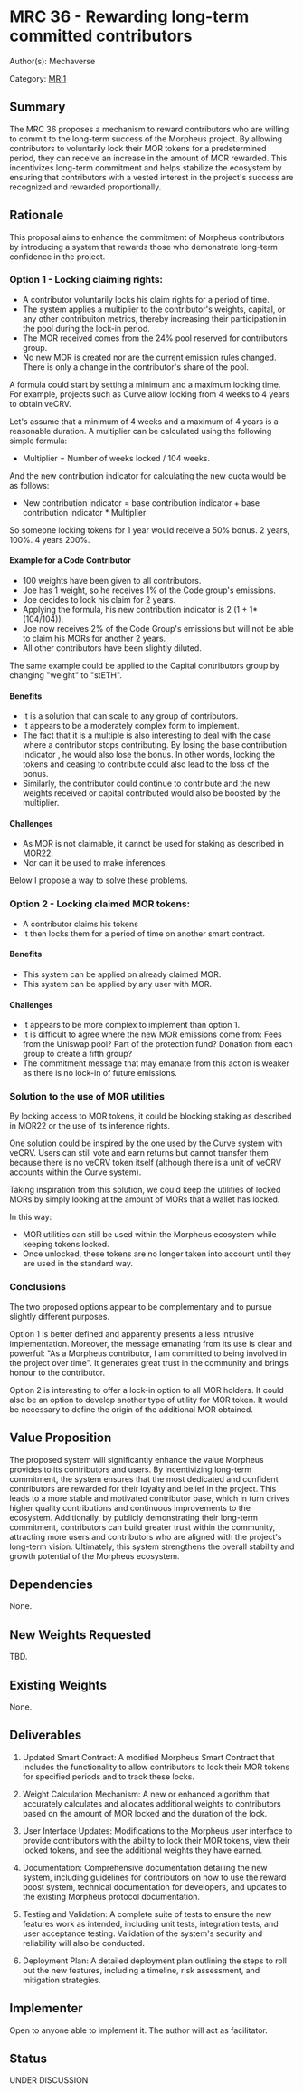 # MRC 36 - Rewarding long-term committed contributors

Author(s): Mechaverse

Category: [MRI1](https://github.com/MorpheusAIs/SmartContracts)

## Summary

The MRC 36 proposes a mechanism to reward contributors who are willing to commit to the long-term success of the Morpheus project. By allowing contributors to voluntarily lock their MOR tokens for a predetermined period, they can receive an increase in the amount of MOR rewarded. This incentivizes long-term commitment and helps stabilize the ecosystem by ensuring that contributors with a vested interest in the project's success are recognized and rewarded proportionally.

## Rationale

This proposal aims to enhance the commitment of Morpheus contributors by introducing a system that rewards those who demonstrate long-term confidence in the project. 

### Option 1 - Locking claiming rights:

 - A contributor voluntarily locks his claim rights for a period of time.
 - The system applies a multiplier to the contributor's weights, capital, or any other contribuiton metrics, thereby increasing their participation in the pool during the lock-in period.
 - The MOR received comes from the 24% pool reserved for contributors group. 
 - No new MOR is created nor are the current emission rules changed. There is only a change in the contributor's share of the pool.

A formula could start by setting a minimum and a maximum locking time. For example, projects such as Curve allow locking from 4 weeks to 4 years to obtain veCRV.

Let's assume that a minimum of 4 weeks and a maximum of 4 years is a reasonable duration. A multiplier can be calculated using the following simple formula:

- Multiplier =  Number of weeks locked / 104 weeks.

And the new contribution indicator for calculating the new quota would be as follows:

- New contribution indicator = base contribution indicator + base contribution indicator * Multiplier

So someone locking tokens for 1 year would receive a 50% bonus. 2 years, 100%.  4 years 200%.

#### Example for a Code Contributor

- 100 weights have been given to all contributors.
- Joe has 1 weight, so he receives 1% of the Code group's emissions.
- Joe decides to lock his claim for 2 years.
- Applying the formula, his new contribution indicator is 2 (1 + 1*(104/104)).
- Joe now receives 2% of the Code Group's emissions but will not be able to claim his MORs for another 2 years.
- All other contributors have been slightly diluted.

The same example could be applied to the Capital contributors group by changing "weight" to "stETH".


#### Benefits

 - It is a solution that can scale to any group of contributors.
 - It appears to be a moderately complex form to implement.
 - The fact that it is a multiple is also interesting to deal with the case where a contributor stops contributing. By losing the base contribution indicator , he would also lose the bonus. In other words, locking the tokens and ceasing to contribute could also lead to the loss of the bonus.
 - Similarly, the contributor could continue to contribute and the new weights received or capital contributed would also be boosted by the multiplier.
   
#### Challenges

 - As MOR is not claimable, it cannot be used for staking as described in MOR22.
 - Nor can it be used to make inferences.

Below I propose a way to solve these problems.


### Option 2 -  Locking claimed MOR tokens:

 - A contributor claims his tokens
 - It then locks them for a period of time on another smart contract. 

#### Benefits

 - This system can be applied on already claimed MOR.
 - This system can be applied by any user with MOR.

#### Challenges

- It appears to be more complex to implement than option 1.
- It is difficult to agree where the new MOR emissions come from: Fees from the Uniswap pool? Part of the protection fund? Donation from each group to create a fifth group?
- The commitment message that may emanate from this action is weaker as there is no lock-in of future emissions.


### Solution to the use of MOR utilities

By locking access to MOR tokens, it could be blocking staking as described in MOR22 or the use of its inference rights.

One solution could be inspired by the one used by the Curve system with veCRV. Users can still vote and earn returns but cannot transfer them because there is no veCRV token itself (although there is a unit of veCRV accounts within the Curve system).

Taking inspiration from this solution, we could keep the utilities of locked MORs by simply looking at the amount of MORs that a wallet has locked.

In this way:

- MOR utilities can still be used within the Morpheus ecosystem while keeping tokens locked.
- Once unlocked, these tokens are no longer taken into account until they are used in the standard way.


### Conclusions

The two proposed options appear to be complementary and to pursue slightly different purposes.

Option 1 is better defined and apparently presents a less intrusive implementation. Moreover, the message emanating from its use is clear and powerful: "As a Morpheus contributor, I am committed to being involved in the project over time". It generates great trust in the community and brings honour to the contributor.

Option 2 is interesting to offer a lock-in option to all MOR holders. It could also be an option to develop another type of utility for MOR token. It would be necessary to define the origin of the additional MOR obtained.


## Value Proposition

The proposed system will significantly enhance the value Morpheus provides to its contributors and users. By incentivizing long-term commitment, the system ensures that the most dedicated and confident contributors are rewarded for their loyalty and belief in the project. This leads to a more stable and motivated contributor base, which in turn drives higher quality contributions and continuous improvements to the ecosystem. Additionally, by publicly demonstrating their long-term commitment, contributors can build greater trust within the community, attracting more users and contributors who are aligned with the project's long-term vision. Ultimately, this system strengthens the overall stability and growth potential of the Morpheus ecosystem.

## Dependencies

None.

## New Weights Requested

TBD.

## Existing Weights

None.

## Deliverables

1. Updated Smart Contract: A modified Morpheus Smart Contract that includes the functionality to allow contributors to lock their MOR tokens for specified periods and to track these locks.

2. Weight Calculation Mechanism: A new or enhanced algorithm that accurately calculates and allocates additional weights to contributors based on the amount of MOR locked and the duration of the lock.

3. User Interface Updates: Modifications to the Morpheus user interface to provide contributors with the ability to lock their MOR tokens, view their locked tokens, and see the additional weights they have earned.

4. Documentation: Comprehensive documentation detailing the new system, including guidelines for contributors on how to use the reward boost system, technical documentation for developers, and updates to the existing Morpheus protocol documentation.

5. Testing and Validation: A complete suite of tests to ensure the new features work as intended, including unit tests, integration tests, and user acceptance testing. Validation of the system's security and reliability will also be conducted.

6. Deployment Plan: A detailed deployment plan outlining the steps to roll out the new features, including a timeline, risk assessment, and mitigation strategies.

## Implementer

Open to anyone able to implement it. The author will act as facilitator.

## Status

UNDER DISCUSSION
